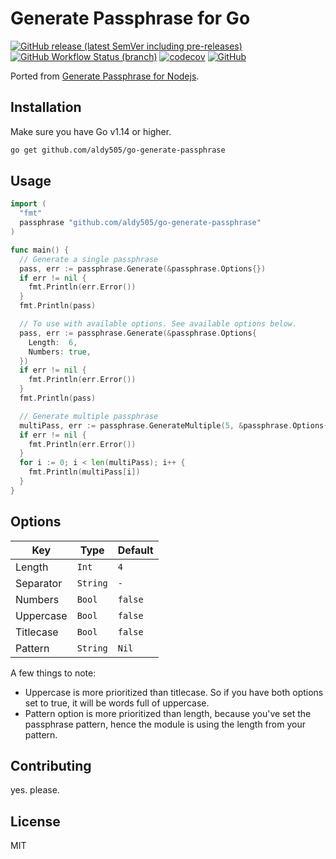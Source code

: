 # Generate Passphrase for Go

[![GitHub release (latest SemVer including pre-releases)](https://img.shields.io/github/v/release/aldy505/go-generate-passphrase?include_prereleases)](https://github.com/aldy505/go-generate-passphrase/releases) [![GitHub Workflow Status (branch)](https://img.shields.io/github/workflow/status/aldy505/go-generate-passphrase/Build%20test/master)](https://github.com/aldy505/go-generate-passphrase/actions) [![codecov](https://codecov.io/gh/aldy505/go-generate-passphrase/branch/master/graph/badge.svg?token=DV7VhMgdAp)](https://codecov.io/gh/aldy505/go-generate-passphrase) [![GitHub](https://img.shields.io/github/license/aldy505/go-generate-passphrase)](https://github.com/aldy505/go-generate-passphrase/blob/master/LICENSE)

Ported from [Generate Passphrase for Nodejs](https://github.com/aldy505/generate-passphrase).

## Installation

Make sure you have Go v1.14 or higher.

```bash
go get github.com/aldy505/go-generate-passphrase
```

## Usage

```go
import (
  "fmt"
  passphrase "github.com/aldy505/go-generate-passphrase"
)

func main() {
  // Generate a single passphrase
  pass, err := passphrase.Generate(&passphrase.Options{})
  if err != nil {
    fmt.Println(err.Error())
  }
  fmt.Println(pass)

  // To use with available options. See available options below.
  pass, err := passphrase.Generate(&passphrase.Options{
    Length:  6,
    Numbers: true,
  })
  if err != nil {
    fmt.Println(err.Error())
  }
  fmt.Println(pass)

  // Generate multiple passphrase
  multiPass, err := passphrase.GenerateMultiple(5, &passphrase.Options{})
  if err != nil {
    fmt.Println(err.Error())
  }
  for i := 0; i < len(multiPass); i++ {
    fmt.Println(multiPass[i])
  }
}
```

## Options

| Key | Type | Default |
| --- | --- | --- |
| Length | `Int` | `4` |
| Separator | `String` | `-` |
| Numbers | `Bool` | `false` |
| Uppercase | `Bool` | `false` |
| Titlecase | `Bool` | `false` |
| Pattern | `String` | `Nil` |

A few things to note:

* Uppercase is more prioritized than titlecase. So if you have both options set to true, it will be words full of uppercase.
* Pattern option is more prioritized than length, because you've set the passphrase pattern, hence the module is using the length from your pattern.

## Contributing

yes. please.

## License

MIT
